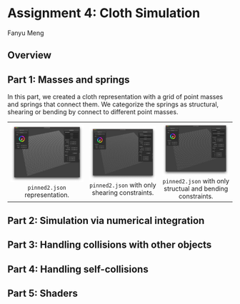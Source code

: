 Assignment 4: Cloth Simulation
====================
Fanyu Meng

## Overview

## Part 1: Masses and springs

In this part, we created a cloth representation with a grid of point
masses and springs that connect them. We categorize the springs as
structural, shearing or bending by connect to different point masses.

<div align="middle">
    <table width="100%" align="middle">
        <tr>
            <td align="middle">
                <img src="images/p1_all.png" width="100%"/>
                <figcaption align="middle"> 
                    <code>pinned2.json</code> representation.
                </figcaption>
            </td>
            <td align="middle">
                <img src="images/p1_shearing.png" width="100%"/>
                <figcaption align="middle"> 
                    <code>pinned2.json</code> with only shearing constraints.
                </figcaption>
            </td>
            <td align="middle">
                <img src="images/p1_others.png" width="100%"/>
                <figcaption align="middle"> 
                    <code>pinned2.json</code> with only structual and bending constraints.
                </figcaption>
            </td>
        </tr>
    </table>
</div>

## Part 2: Simulation via numerical integration


## Part 3: Handling collisions with other objects


## Part 4: Handling self-collisions


## Part 5: Shaders
